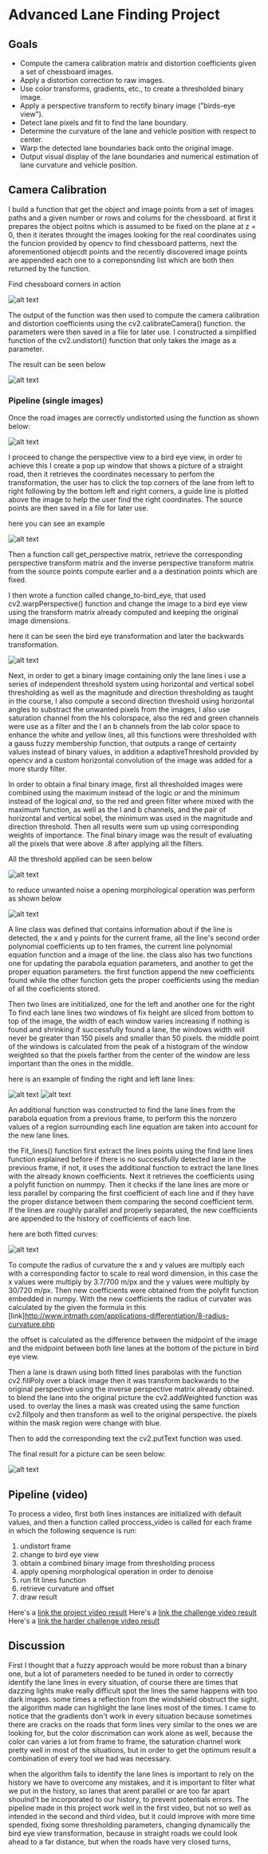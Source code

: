 

# **Advanced Lane Finding Project**

## Goals

* Compute the camera calibration matrix and distortion coefficients given a set of chessboard images.
* Apply a distortion correction to raw images.
* Use color transforms, gradients, etc., to create a thresholded binary image.
* Apply a perspective transform to rectify binary image ("birds-eye view").
* Detect lane pixels and fit to find the lane boundary.
* Determine the curvature of the lane and vehicle position with respect to center.
* Warp the detected lane boundaries back onto the original image.
* Output visual display of the lane boundaries and numerical estimation of lane curvature and vehicle position.

[//]: # (Image References)

[image1]: ./examples/find_chess_board_example.PNG "find_chess_board_example"
[image2]: ./examples/undistort_output.PNG "Road Transformed"
[image3]: ./examples/undistorted_road_image.PNG "Road Transformed"
[image4]: ./examples/pop_up_window.gif "pop_up_window"
[image5]: ./examples/bird_eye_view_transform.PNG "bird_eye_view_transform"
[image6]: ./examples/thresholding_example.PNG "thresholding example"
[image7]: ./examples/opening.PNG "Opening"
[image8]: ./examples/red_line_finding.PNG "Opening"
[image9]: ./examples/blue_line_finding.PNG "Opening"
[image10]: ./examples/fitted_curves.PNG "Opening"
[image11]: ./examples/output_picture.PNG "Opening"
[video1]: ./project_video.mp4 "Video"


## Camera Calibration

I build a function that get the object and image points from a set of images paths and a given number or rows and colums for the chessboard. at first it prepares the object poitns which is assumed to be fixed on the plane at z = 0, then it iterates throught the images looking for the real coordinates using the funcion provided by opencv to find chessboard patterns, next the aforementioned objecdt points and the recently discovered image points are appended each one to a correponsnding list which are both then returned by the function. 

Find chessboard corners in action

![alt text][image1]

The output of the function was then used to compute the camera calibration and distortion coefficients using the cv2.calibrateCamera() function. the parameters were then saved in a file for later use. 
I constructed a simplified function of the cv2.undistort() function that only takes the image as a parameter.

The result can be seen below

![alt text][image2]

### Pipeline (single images)

Once the road images are correctly undistorted using the function as shown below:

![alt text][image3]

I proceed to change the perspective view to a bird eye view, in order to achieve this I create a pop up window that shows a picture of a straight road, then it retrieves the coordinates necessary to perfom the transformation, the user has to click the top corners of the lane from left to right following by the bottom left and right corners, a guide line is plotted above the image to help the user find the right coordinates.
The source points are then saved in a file for later use.

here you can see an example

![alt text][image4]

Then a function call get_perspective matrix, retrieve the corresponding perspective transform matrix and the inverse perspective transform matrix from the source points compute earlier and a a destination points which are fixed.

I then wrote a function called change_to-bird_eye, that used cv2.warpPerspective() function and change the image to a bird eye view using the transform matrix already computed and keeping the original image dimensions.

here it can be seen the bird eye transformation and later the backwards transformation.

![alt text][image5]

Next, in order to get a binary image containing only the lane lines i use a series of independent threshold system using horizontal and vertical sobel thresholding as well as the magnitude and direction thresholding as taught in the course, I also compute 
a second direction threshold using horizontal angles to substract the unwanted pixels from the images, I also use saturation channel from the hls colorspace, also the red and green channels were use as a filter and the l an b channels from the lab color space to enhance the white and yellow lines, all this functions were thresholded with a gauss fuzzy membership function, that outputs a range of certainty values instead of binary values, in addition a adaptiveThreshold provided by opencv and a custom horizontal convolution of the image was added for a more sturdy filter.

In order to obtain a final binary image, first all thresholded images were combined using the maximum instead of the logic *or* and the minimum instead of the logical *and*, so the red and green filter where mixed with the maximum function, as well as the l and b channels, and the pair of horizontal and vertical sobel, the minimum was used in the magnitude and direction threshold.
Then all results were sum up using corresponding weights of importance.
The final binary image was the result of evaluating all the pixels that were above .8 after applying all the filters.

All the threshold applied can be seen below

![alt text][image6]

to reduce unwanted noise a opening morphological operation was perform as shown below

![alt text][image7]

A line class was defined that contains information about if the line is detected, the x and y points for the current frame, all the line's second order polynomial coefficients up to ten frames, the current line polynomial equation function and a image of the line.
the class also has two functions one for updating the parabola equation parameters, and another to get the proper equation parameters. 
the first function append the new coefficients found while the other function gets the proper coefficients using the median of all the coeficients stored.

Then two lines are inititialized, one for the left and another one for the right
To find each lane lines two windows of fix height are sliced from bottom to top of the image, the width of each window varies increasing if nothing is found and shrinking if successfully found a lane, the windows width will never be greater than 150 pixels and smaller than 50 pixels. the middle point of the windows is calculated from the peak of a histogram of the window weighted so that the pixels farther from the center of the window are less important than the ones in the middle.

here is an example of finding the right and left lane lines:

![alt text][image8]
![alt text][image9]

An additional function was constructed to find the lane lines from the parabola equation from a previous frame, to perform this the nonzero values of a region surrounding each line equation are taken into account for the new lane lines. 


the Fit_lines() function first extract the lines points using the find lane lines function explained before if there is no successfully detected lane in the previous frame, if not, it uses the additional function to extract the lane lines with the already known coefficients. 
Next it retrieves the coefficients using a polyfit function on nummpy.
Then it checks if the lane lines are more or less parallel by comparing the first coefficient of each line and if they have the proper distance between them comparing the second coefficient term.
If the lines are roughly parallel and properly separated, the new coefficients are appended to the history of coefficients of each line.

here are both fitted curves:

![alt text][image10]

To compute the radius of curvature the x and y values are multiply each with a corresponding factor to scale to real word dimension, in this case the x values were multiply by 3.7/700 m/px and the y values were multiply by 30/720 m/px.
Then new coefficients were obtained from the polyfit function embedded in numpy.
With the new coefficients the radius of curvater was calculated by the given the formula in this [link]http://www.intmath.com/applications-differentiation/8-radius-curvature.php

the offset is calculated as the difference between the midpoint of the image and the midpoint between both line lanes at the bottom of the picture in bird eye view.

Then a lane is drawn using both fitted lines parabolas with the function cv2.fillPoly over a black image then it was transform backwards to the original perspective using the inverse perspective matrix already obtained.
to blend the lane into the original picture the cv2.addWeighted function was used.
to overlay the lines a mask was created using the same function cv2.fillpoly and then transform as well to the original perspective. the pixels within the mask region were change with blue.

Then to add the corresponding text the cv2.putText function was used.

The final result for a picture can be seen below:

![alt text][image11]

## Pipeline (video)

To process a video, first both lines instances are initialized with default values, and then a function called proccess_video is called for each frame in which the following sequence is run:

1. undistort frame
2. change to bird eye view
3. obtain a combined binary image from thresholding process
4. apply opening morphological operation in order to denoise
5. run fit lines function
6. retrieve curvature and offset
7. draw result

Here's a [link the project video result](./video_output2.mp4)
Here's a [link the challenge video result](./video_output3.mp4)
Here's a [link the harder challenge video result](./video_output4.mp4)


## Discussion

First I thought that a fuzzy approach would be more robust than a binary one, but a lot of parameters needed to be tuned in order to correctly identify the lane lines in every situation, of course there are times that dazzing lights make really difficult spot the lines 
the same happens with too dark images. some times a reflection from the windshield obstruct the sight.
the algorithm made can highlight the lane lines most of the times. I came to notice that the gradients don't work in every situation because sometimes there are cracks on the roads that form lines very similar to the ones we are looking for, but the color discrimation can work alone as well, because the color can varies a lot from frame to frame, the saturation channel work pretty well in most of the situations, but in order to get the optimum result a combination of every tool we had was necessary.

when the algorithm fails to identify the lane lines is important to rely on the history we have to overcome any mistakes, and it is important to filter what we put in the history, so lanes that arent parallel or are too far apart shoulnd't be incorporated to our history, to prevent potentials errors.
The pipeline made in this project work well in the first video, but not so well as intended in the second and third video, but it could improve with more time spended, fixing some thresholding parameters, changing dynamically the bird eye view transformation, because in straight roads we could look ahead to a far distance, but when the roads have very closed turns, 
